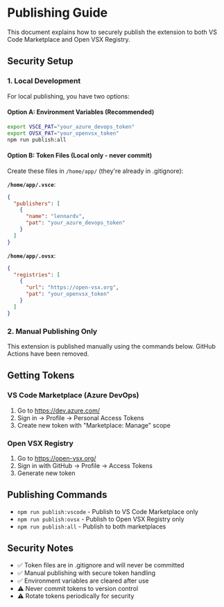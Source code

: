 # Publishing Guide

This document explains how to securely publish the extension to both VS Code Marketplace and Open VSX Registry.

## Security Setup

### 1. Local Development

For local publishing, you have two options:

#### Option A: Environment Variables (Recommended)
```bash
export VSCE_PAT="your_azure_devops_token"
export OVSX_PAT="your_openvsx_token"
npm run publish:all
```

#### Option B: Token Files (Local only - never commit)
Create these files in `/home/app/` (they're already in .gitignore):

**`/home/app/.vsce`**:
```json
{
  "publishers": [
    {
      "name": "lennardv",
      "pat": "your_azure_devops_token"
    }
  ]
}
```

**`/home/app/.ovsx`**:
```json
{
  "registries": [
    {
      "url": "https://open-vsx.org",
      "pat": "your_openvsx_token"
    }
  ]
}
```

### 2. Manual Publishing Only

This extension is published manually using the commands below. GitHub Actions have been removed.

## Getting Tokens

### VS Code Marketplace (Azure DevOps)
1. Go to https://dev.azure.com/
2. Sign in → Profile → Personal Access Tokens
3. Create new token with "Marketplace: Manage" scope

### Open VSX Registry
1. Go to https://open-vsx.org/
2. Sign in with GitHub → Profile → Access Tokens
3. Generate new token

## Publishing Commands

- `npm run publish:vscode` - Publish to VS Code Marketplace only
- `npm run publish:ovsx` - Publish to Open VSX Registry only  
- `npm run publish:all` - Publish to both marketplaces

## Security Notes

- ✅ Token files are in .gitignore and will never be committed
- ✅ Manual publishing with secure token handling
- ✅ Environment variables are cleared after use
- ⚠️ Never commit tokens to version control
- ⚠️ Rotate tokens periodically for security